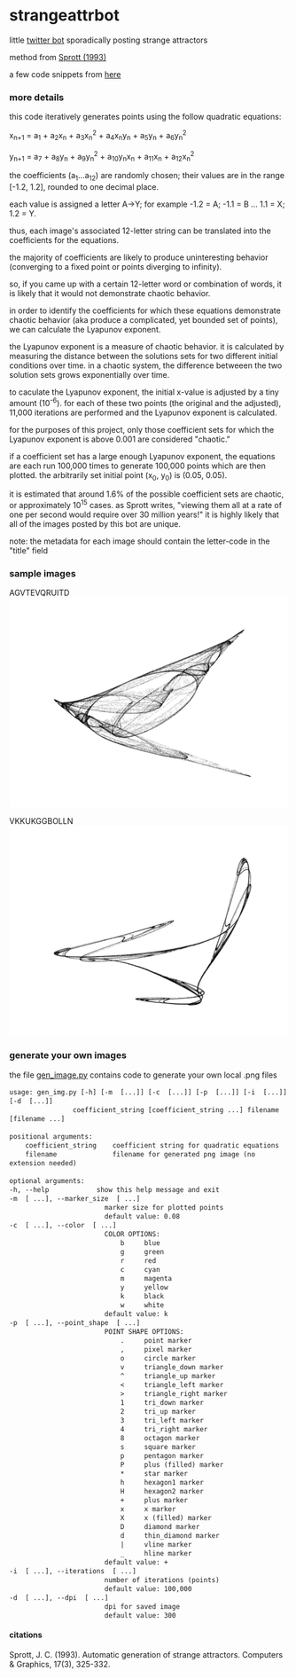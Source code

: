 # strangeattrbot

little [twitter bot](https://twitter.com/strangeattrbot) sporadically posting strange attractors

method from [Sprott (1993)](https://sprott.physics.wisc.edu/pubs/PAPER203.HTM)

a few code snippets from [here](https://github.com/icecolbeveridge/strangeAttractors)

### more details

this code iteratively generates points using the follow quadratic equations:

x<sub>n+1</sub> = a<sub>1</sub> + a<sub>2</sub>x<sub>n</sub> + a<sub>3</sub>x<sub>n</sub><sup>2</sup> + a<sub>4</sub>x<sub>n</sub>y<sub>n</sub> + a<sub>5</sub>y<sub>n</sub> + a<sub>6</sub>y<sub>n</sub><sup>2</sup>

y<sub>n+1</sub> = a<sub>7</sub> + a<sub>8</sub>y<sub>n</sub> + a<sub>9</sub>y<sub>n</sub><sup>2</sup> + a<sub>10</sub>y<sub>n</sub>x<sub>n</sub> + a<sub>11</sub>x<sub>n</sub> + a<sub>12</sub>x<sub>n</sub><sup>2</sup>

the coefficients (a<sub>1</sub>...a<sub>12</sub>) are randomly chosen; their values are in the range [-1.2, 1.2], rounded to one decimal place.

each value is assigned a letter A->Y; for example -1.2 = A; -1.1 = B ... 1.1 = X; 1.2 = Y.

thus, each image's associated 12-letter string can be translated into the  coefficients for the equations.

the majority of coefficients are likely to produce uninteresting behavior (converging to a fixed point or points diverging to infinity).

so, if you came up with a certain 12-letter word or combination of words, it is likely that it would not demonstrate chaotic behavior.

in order to identify the coefficients for which these equations demonstrate chaotic behavior (aka produce a complicated, yet bounded set of points), we can calculate the Lyapunov exponent.

the Lyapunov exponent is a measure of chaotic behavior. it is calculated by measuring the distance between the solutions sets for two different initial conditions over time. in a chaotic system, the difference betweeen the two solution sets grows exponentially over time. 

to caculate the Lyapunov exponent, the initial x-value is adjusted by a tiny amount (10<sup>-6</sup>). for each of these two points (the original and the adjusted), 11,000 iterations are performed and the Lyapunov exponent is calculated. 

for the purposes of this project, only those coefficient sets for which the Lyapunov exponent is above 0.001 are considered "chaotic."

if a coefficient set has a large enough Lyapunov exponent, the equations are each run 100,000 times to generate 100,000 points which are then plotted. the arbitrarily set initial point (x<sub>0</sub>, y<sub>0</sub>) is (0.05, 0.05).

it is estimated that around 1.6% of the possible coefficient sets are chaotic, or approximately 10<sup>15</sup> cases. as Sprott writes, "viewing them all at a rate of one per second would require over 30 million years!" it is highly likely that all of the images posted by this bot are unique.

note: the metadata for each image should contain the letter-code in the "title" field

### sample images

AGVTEVQRUITD
![AGVTEVQRUITD](https://github.com/leebeckw/strangeattrbot/blob/main/sample_imgs/swallow.png?raw=true)

VKKUKGGBOLLN
![VKKUKGGBOLLN](https://github.com/leebeckw/strangeattrbot/blob/main/sample_imgs/tri.png?raw=true)

### generate your own images

the file [gen_image.py](/gen_image.py) contains code to generate your own local .png files

    usage: gen_img.py [-h] [-m  [...]] [-c  [...]] [-p  [...]] [-i  [...]] [-d  [...]]
                    coefficient_string [coefficient_string ...] filename [filename ...]

    positional arguments:
        coefficient_string    coefficient string for quadratic equations
        filename              filename for generated png image (no extension needed)

    optional arguments:
    -h, --help            show this help message and exit
    -m  [ ...], --marker_size  [ ...]
                            marker size for plotted points 
                            default value: 0.08
    -c  [ ...], --color  [ ...]
                            COLOR OPTIONS: 
                                b 	  blue 
                                g 	  green 
                                r 	  red 
                                c 	  cyan 
                                m 	  magenta 
                                y 	  yellow 
                                k 	  black 
                                w 	  white 
                            default value: k
    -p  [ ...], --point_shape  [ ...]
                            POINT SHAPE OPTIONS: 
                                .     point marker 
                                ,     pixel marker 
                                o     circle marker 
                                v     triangle_down marker 
                                ^ 	  triangle_up marker 
                                < 	  triangle_left marker 
                                > 	  triangle_right marker 
                                1 	  tri_down marker 
                                2 	  tri_up marker 
                                3 	  tri_left marker 
                                4 	  tri_right marker 
                                8 	  octagon marker 
                                s 	  square marker 
                                p 	  pentagon marker 
                                P 	  plus (filled) marker 
                                * 	  star marker 
                                h 	  hexagon1 marker 
                                H 	  hexagon2 marker 
                                + 	  plus marker 
                                x 	  x marker 
                                X 	  x (filled) marker 
                                D 	  diamond marker 
                                d 	  thin_diamond marker 
                                | 	  vline marker 
                                _ 	  hline marker 
                            default value: +
    -i  [ ...], --iterations  [ ...]
                            number of iterations (points) 
                            default value: 100,000
    -d  [ ...], --dpi  [ ...]
                            dpi for saved image 
                            default value: 300
#### citations

Sprott, J. C. (1993). Automatic generation of strange attractors. Computers & Graphics, 17(3), 325-332.
